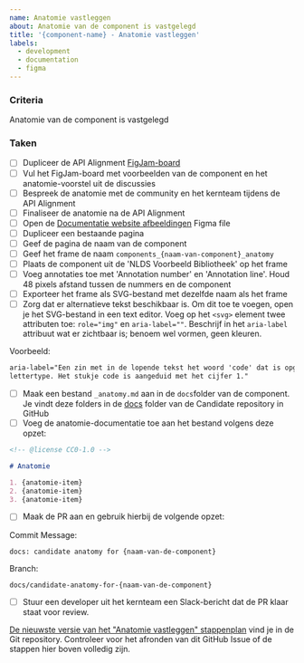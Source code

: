 ```yaml
---
name: Anatomie vastleggen
about: Anatomie van de component is vastgelegd
title: '{component-name} - Anatomie vastleggen'
labels:
  - development
  - documentation
  - figma
---
```


### Criteria

Anatomie van de component is vastgelegd

### Taken

- [ ] Dupliceer de API Alignment [FigJam-board](https://www.figma.com/board/JbCjgWn3Ppkw8gKHfI0aME/API-Alignment-%E2%80%A2-NLDS?node-id=71-6810&node-type=section&t=dLExvlEBWVyqYTkU-11)
- [ ] Vul het FigJam-board met voorbeelden van de component en het anatomie-voorstel uit de discussies
- [ ] Bespreek de anatomie met de community en het kernteam tijdens de API Alignment
- [ ] Finaliseer de anatomie na de API Alignment
- [ ] Open de [Documentatie website afbeeldingen](https://www.figma.com/design/0Y9Tbb373u6QGxGT6mqUnm/NLDS---Doc-website---Afbeeldingen?node-id=689-3104&t=EVichcV9NQGM8zoo-4) Figma file
- [ ] Dupliceer een bestaande pagina
- [ ] Geef de pagina de naam van de component
- [ ] Geef het frame de naam `components_{naam-van-component}_anatomy`
- [ ] Plaats de component uit de 'NLDS Voorbeeld Bibliotheek' op het frame
- [ ] Voeg annotaties toe met 'Annotation number' en 'Annotation line'. Houd 48 pixels afstand tussen de nummers en de component
- [ ] Exporteer het frame als SVG-bestand met dezelfde naam als het frame
- [ ] Zorg dat er alternatieve tekst beschikbaar is. Om dit toe te voegen, open je het SVG-bestand in een text editor. Voeg op het `<svg>` element twee attributen toe: `role="img"` en `aria-label=""`. Beschrijf in het `aria-label` attribuut wat er zichtbaar is; benoem wel vormen, geen kleuren.

Voorbeeld:

```html
aria-label="Een zin met in de lopende tekst het woord 'code' dat is opgemaakt met een achtergrond en een ander
lettertype. Het stukje code is aangeduid met het cijfer 1."
```

- [ ] Maak een bestand `_anatomy.md` aan in de `docs`folder van de component. Je vindt deze folders in de [docs](https://github.com/nl-design-system/candidate/tree/main/packages/docs) folder van de Candidate repository in GitHub
- [ ] Voeg de anatomie-documentatie toe aan het bestand volgens deze opzet:

```md
<!-- @license CC0-1.0 -->

# Anatomie

1. {anatomie-item}
2. {anatomie-item}
3. {anatomie-item}
```

- [ ] Maak de PR aan en gebruik hierbij de volgende opzet:

Commit Message:

```text
docs: candidate anatomy for {naam-van-de-component}
```

Branch:

```text
docs/candidate-anatomy-for-{naam-van-de-component}
```

- [ ] Stuur een developer uit het kernteam een Slack-bericht dat de PR klaar staat voor review.

[De nieuwste versie van het "Anatomie vastleggen" stappenplan](https://github.com/nl-design-system/candidate/blob/main/.github/ISSUE_TEMPLATE/anatomie-vastleggen.md) vind je in de Git repository. Controleer voor het afronden van dit GitHub Issue of de stappen hier boven volledig zijn.

